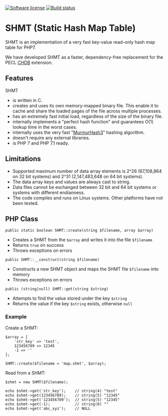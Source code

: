 [![Software license][ico-license]](LICENSE)
[![Build status][ico-travis]][link-travis]

# SHMT (Static Hash Map Table)

SHMT is an implementation of a very fast key-value read-only
hash map table for PHP7.

We have developed SHMT as a faster, dependency-free replacement for the PECL
[CHDB](https://pecl.php.net/package/chdb) extension.

## Features

SHMT

* is written in C.
* creates and uses its own memory-mapped binary file. This
  enable it to cache and share the loaded pages of the
  file across multiple processes.
* has an extremely fast initial load, regardless of the
  size of the binary file.
* internally implements a "perfect hash function" and
  guarantees O(1) lookup time in the worst cases.
* internally uses the very fast "[MurmurHash3](https://en.wikipedia.org/wiki/MurmurHash)"
  hashing algorithm.
* doesn't require any external libraries.
* is PHP 7 and PHP 7.1 ready.


## Limitations

* Supported maximum number of data array elements is
  2^26 (67,108,864 on 32 bit systems) and 2^31 (2,147,483,648
  on 64 bit systems).
* The data array keys and values are always cast to string.
* Data files cannot be exchanged between 32 bit and 64 bit 
  systems or systems with different endianness.
* The code compiles and runs on Linux systems. Other platforms
  have not been tested.


## PHP Class

```
public static boolean SHMT::create(string $filename, array $array)
```

* Creates a SHMT from the `$array` and writes it into the file `$filename`
* Returns `true` on success
* Throws exceptions on errors


```
public SHMT::__construct(string $filename)
```

* Constructs a new SHMT object and maps the SHMT file `$filename` into memory
* Throws exceptions on errors


```
public (string|null) SHMT::get(string $string)
```

* Attempts to find the value stored under the key `$string`
* Returns the value if the key `$string` exists, otherwise `null`


### Example

Create a SHMT:

```
$array = [
	'str_key' => 'test',
	123456789 => 12345
	-1 => ''
];

SHMT::create($filename = 'map.shmt', $array);
```

Read from a SHMT:

```
$shmt = new SHMT($filename);

echo $shmt->get('str_key');    // string(4) "test"
echo $shmt->get(123456789);    // string(5) "12345"
echo $shmt->get('123456789');  // string(5) "12345"
echo $shmt->get(-1);           // string(0) ""
echo $shmt->get('abc_xyz');    // NULL
```

[ico-license]: https://img.shields.io/github/license/mashape/apistatus.svg
[ico-travis]: https://travis-ci.org/sevenval/SHMT.svg?branch=master
[link-travis]: https://travis-ci.org/sevenval/SHMT
